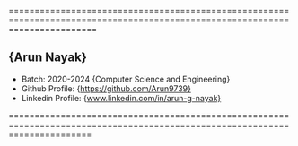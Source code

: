 =============================================================================================================================

## {Arun Nayak}

- Batch: 2020-2024 {Computer Science and Engineering}
- Github Profile: {https://github.com/Arun9739}
- Linkedin Profile: {www.linkedin.com/in/arun-g-nayak}

============================================================================================================================
